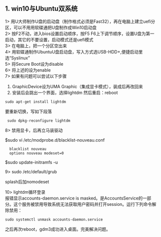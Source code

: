 ## 1. win10与Ubuntu双系统
  1> 用U大师制作U盘的启动盘（制作格式必须是Fast32），再在电脑上建立uefi分区，可以不用用软碟通把U盘制作成Win10启动盘  
  2> 按F2不动，进入bios设置启动顺序，按F5 F6上下调节顺序，设置U盘为第一启动，其它的不要设置，启动模式还是uefi模式  
  3> 在电脑上，把一个分区空出来  
  4> 用软碟通制作UbuntuU盘启动盘，写入方式选USB-HDD+,便捷启动里选“Syslinux”  
  5> 将Secure Boot设为disable  
  6> 将上述的设为enable  
  7> 如果有问题可以尝试以下步骤  
  
  1. GraphicDevice设为UMA Graphic（集成显卡模式），装成后再改回来  
  2. 安装后会跳出一个界面，选择lightdm  然后重启：reboot  
    
    sudo apt-get install lightdm
 要重新切换，写如下段落  
 
     sudo dpkg-reconfigure lightdm
    
  8> 禁用显卡，后再立马装驱动
  
  $sudo vi /etc/modprobe.d/blacklist-nouveau.conf
  
      blacklist nouveau
      options nouveau modeset=0
  $sudo update-initramfs -u


9> sudo /etc/default/grub  

splash后加nomodeset

10> lightdm循环登录  
报错显示accounts-daemon.service is masked。是AccountsService的一部分。这个服务被禁用导致系统无法获取用户密码并打开session。运行下列命令解除禁用：

    sudo systemctl unmask accounts-daemon.service
之后再次reboot，gdm3成功进入桌面。完美解决问题。

